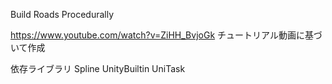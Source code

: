 
Build Roads Procedurally


https://www.youtube.com/watch?v=ZiHH_BvjoGk
チュートリアル動画に基づいて作成

依存ライブラリ
Spline UnityBuiltin
UniTask
